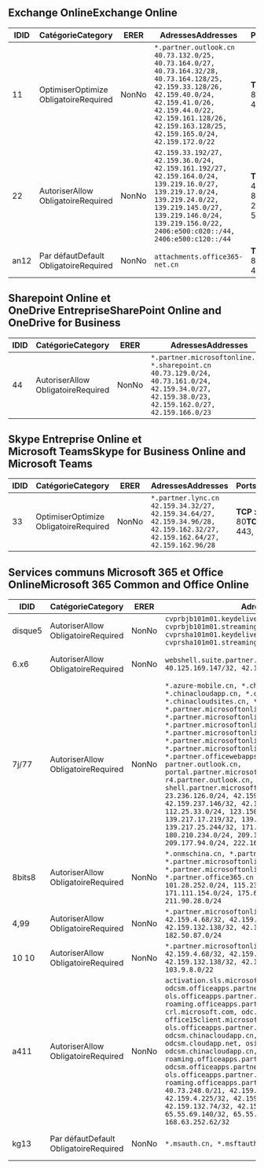<!--THIS FILE IS AUTOMATICALLY GENERATED. MANUAL CHANGES WILL BE OVERWRITTEN.-->
<!--Please contact the Office 365 Endpoints team with any questions.-->
<!--China endpoints version 2019072900-->
<!--File generated 2019-08-21 08:00:14.6399-->

## <a name="exchange-online"></a><span data-ttu-id="24d65-101">Exchange Online</span><span class="sxs-lookup"><span data-stu-id="24d65-101">Exchange Online</span></span>

<span data-ttu-id="24d65-102">ID</span><span class="sxs-lookup"><span data-stu-id="24d65-102">ID</span></span> | <span data-ttu-id="24d65-103">Catégorie</span><span class="sxs-lookup"><span data-stu-id="24d65-103">Category</span></span> | <span data-ttu-id="24d65-104">ER</span><span class="sxs-lookup"><span data-stu-id="24d65-104">ER</span></span> | <span data-ttu-id="24d65-105">Adresses</span><span class="sxs-lookup"><span data-stu-id="24d65-105">Addresses</span></span> | <span data-ttu-id="24d65-106">Ports</span><span class="sxs-lookup"><span data-stu-id="24d65-106">Ports</span></span>
-- | -------------------- | -- | --------------------------------------------------------------------------------------------------------------------------------------------------------------------------------------------------------------------------------------- | ------------------------
<span data-ttu-id="24d65-107">1</span><span class="sxs-lookup"><span data-stu-id="24d65-107">1</span></span> | <span data-ttu-id="24d65-108">Optimiser</span><span class="sxs-lookup"><span data-stu-id="24d65-108">Optimize</span></span><BR><span data-ttu-id="24d65-109">Obligatoire</span><span class="sxs-lookup"><span data-stu-id="24d65-109">Required</span></span> | <span data-ttu-id="24d65-110">Non</span><span class="sxs-lookup"><span data-stu-id="24d65-110">No</span></span> | `*.partner.outlook.cn`<BR>`40.73.132.0/25, 40.73.164.0/27, 40.73.164.32/28, 40.73.164.128/25, 42.159.33.128/26, 42.159.40.0/24, 42.159.41.0/26, 42.159.44.0/22, 42.159.161.128/26, 42.159.163.128/25, 42.159.165.0/24, 42.159.172.0/22` | <span data-ttu-id="24d65-111">**TCP :** 443, 80</span><span class="sxs-lookup"><span data-stu-id="24d65-111">**TCP:** 443, 80</span></span>
<span data-ttu-id="24d65-112">2</span><span class="sxs-lookup"><span data-stu-id="24d65-112">2</span></span> | <span data-ttu-id="24d65-113">Autoriser</span><span class="sxs-lookup"><span data-stu-id="24d65-113">Allow</span></span><BR><span data-ttu-id="24d65-114">Obligatoire</span><span class="sxs-lookup"><span data-stu-id="24d65-114">Required</span></span> | <span data-ttu-id="24d65-115">Non</span><span class="sxs-lookup"><span data-stu-id="24d65-115">No</span></span> | `42.159.33.192/27, 42.159.36.0/24, 42.159.161.192/27, 42.159.164.0/24, 139.219.16.0/27, 139.219.17.0/24, 139.219.24.0/22, 139.219.145.0/27, 139.219.146.0/24, 139.219.156.0/22, 2406:e500:c020::/44, 2406:e500:c120::/44` | <span data-ttu-id="24d65-116">**TCP:** 25, 443, 53, 80</span><span class="sxs-lookup"><span data-stu-id="24d65-116">**TCP:** 25, 443, 53, 80</span></span>
<span data-ttu-id="24d65-117">an</span><span class="sxs-lookup"><span data-stu-id="24d65-117">12</span></span> | <span data-ttu-id="24d65-118">Par défaut</span><span class="sxs-lookup"><span data-stu-id="24d65-118">Default</span></span><BR><span data-ttu-id="24d65-119">Obligatoire</span><span class="sxs-lookup"><span data-stu-id="24d65-119">Required</span></span> | <span data-ttu-id="24d65-120">Non</span><span class="sxs-lookup"><span data-stu-id="24d65-120">No</span></span> | `attachments.office365-net.cn` | <span data-ttu-id="24d65-121">**TCP :** 443, 80</span><span class="sxs-lookup"><span data-stu-id="24d65-121">**TCP:** 443, 80</span></span>

## <a name="sharepoint-online-and-onedrive-for-business"></a><span data-ttu-id="24d65-122">Sharepoint Online et OneDrive Entreprise</span><span class="sxs-lookup"><span data-stu-id="24d65-122">SharePoint Online and OneDrive for Business</span></span>

<span data-ttu-id="24d65-123">ID</span><span class="sxs-lookup"><span data-stu-id="24d65-123">ID</span></span> | <span data-ttu-id="24d65-124">Catégorie</span><span class="sxs-lookup"><span data-stu-id="24d65-124">Category</span></span> | <span data-ttu-id="24d65-125">ER</span><span class="sxs-lookup"><span data-stu-id="24d65-125">ER</span></span> | <span data-ttu-id="24d65-126">Adresses</span><span class="sxs-lookup"><span data-stu-id="24d65-126">Addresses</span></span> | <span data-ttu-id="24d65-127">Ports</span><span class="sxs-lookup"><span data-stu-id="24d65-127">Ports</span></span>
-- | ----------------- | -- | ----------------------------------------------------------------------------------------------------------------------------------------------------- | ----------------
<span data-ttu-id="24d65-128">4</span><span class="sxs-lookup"><span data-stu-id="24d65-128">4</span></span> | <span data-ttu-id="24d65-129">Autoriser</span><span class="sxs-lookup"><span data-stu-id="24d65-129">Allow</span></span><BR><span data-ttu-id="24d65-130">Obligatoire</span><span class="sxs-lookup"><span data-stu-id="24d65-130">Required</span></span> | <span data-ttu-id="24d65-131">Non</span><span class="sxs-lookup"><span data-stu-id="24d65-131">No</span></span> | `*.partner.microsoftonline.cn, *.sharepoint.cn`<BR>`40.73.129.0/24, 40.73.161.0/24, 42.159.34.0/27, 42.159.38.0/23, 42.159.162.0/27, 42.159.166.0/23` | <span data-ttu-id="24d65-132">**TCP :** 443, 80</span><span class="sxs-lookup"><span data-stu-id="24d65-132">**TCP:** 443, 80</span></span>

## <a name="skype-for-business-online-and-microsoft-teams"></a><span data-ttu-id="24d65-133">Skype Entreprise Online et Microsoft Teams</span><span class="sxs-lookup"><span data-stu-id="24d65-133">Skype for Business Online and Microsoft Teams</span></span>

<span data-ttu-id="24d65-134">ID</span><span class="sxs-lookup"><span data-stu-id="24d65-134">ID</span></span> | <span data-ttu-id="24d65-135">Catégorie</span><span class="sxs-lookup"><span data-stu-id="24d65-135">Category</span></span> | <span data-ttu-id="24d65-136">ER</span><span class="sxs-lookup"><span data-stu-id="24d65-136">ER</span></span> | <span data-ttu-id="24d65-137">Adresses</span><span class="sxs-lookup"><span data-stu-id="24d65-137">Addresses</span></span> | <span data-ttu-id="24d65-138">Ports</span><span class="sxs-lookup"><span data-stu-id="24d65-138">Ports</span></span>
-- | -------------------- | -- | -------------------------------------------------------------------------------------------------------------------------------- | ----------------
<span data-ttu-id="24d65-139">3</span><span class="sxs-lookup"><span data-stu-id="24d65-139">3</span></span> | <span data-ttu-id="24d65-140">Optimiser</span><span class="sxs-lookup"><span data-stu-id="24d65-140">Optimize</span></span><BR><span data-ttu-id="24d65-141">Obligatoire</span><span class="sxs-lookup"><span data-stu-id="24d65-141">Required</span></span> | <span data-ttu-id="24d65-142">Non</span><span class="sxs-lookup"><span data-stu-id="24d65-142">No</span></span> | `*.partner.lync.cn`<BR>`42.159.34.32/27, 42.159.34.64/27, 42.159.34.96/28, 42.159.162.32/27, 42.159.162.64/27, 42.159.162.96/28` | <span data-ttu-id="24d65-143">**TCP :** 443, 80</span><span class="sxs-lookup"><span data-stu-id="24d65-143">**TCP:** 443, 80</span></span>

## <a name="microsoft-365-common-and-office-online"></a><span data-ttu-id="24d65-144">Services communs Microsoft 365 et Office Online</span><span class="sxs-lookup"><span data-stu-id="24d65-144">Microsoft 365 Common and Office Online</span></span>

<span data-ttu-id="24d65-145">ID</span><span class="sxs-lookup"><span data-stu-id="24d65-145">ID</span></span> | <span data-ttu-id="24d65-146">Catégorie</span><span class="sxs-lookup"><span data-stu-id="24d65-146">Category</span></span> | <span data-ttu-id="24d65-147">ER</span><span class="sxs-lookup"><span data-stu-id="24d65-147">ER</span></span> | <span data-ttu-id="24d65-148">Adresses</span><span class="sxs-lookup"><span data-stu-id="24d65-148">Addresses</span></span> | <span data-ttu-id="24d65-149">Ports</span><span class="sxs-lookup"><span data-stu-id="24d65-149">Ports</span></span>
-- | ------------------- | -- | ---------------------------------------------------------------------------------------------------------------------------------------------------------------------------------------------------------------------------------------------------------------------------------------------------------------------------------------------------------------------------------------------------------------------------------------------------------------------------------------------------------------------------------------------------------------------------------------------------------------------------------------------------------------------------------------------------------------------------------------------------------------------------------------------------------------------------------------------------------------------------------------------------------------------- | ----------------
<span data-ttu-id="24d65-150">disque</span><span class="sxs-lookup"><span data-stu-id="24d65-150">5</span></span> | <span data-ttu-id="24d65-151">Autoriser</span><span class="sxs-lookup"><span data-stu-id="24d65-151">Allow</span></span><BR><span data-ttu-id="24d65-152">Obligatoire</span><span class="sxs-lookup"><span data-stu-id="24d65-152">Required</span></span> | <span data-ttu-id="24d65-153">Non</span><span class="sxs-lookup"><span data-stu-id="24d65-153">No</span></span> | `cvprbjb101m01.keydelivery.mediaservices.chinacloudapi.cn, cvprbjb101m01.streaming.mediaservices.chinacloudapi.cn, cvprsha101m01.keydelivery.mediaservices.chinacloudapi.cn, cvprsha101m01.streaming.mediaservices.chinacloudapi.cn` | <span data-ttu-id="24d65-154">**TCP :** 443, 80</span><span class="sxs-lookup"><span data-stu-id="24d65-154">**TCP:** 443, 80</span></span>
<span data-ttu-id="24d65-155">6.x</span><span class="sxs-lookup"><span data-stu-id="24d65-155">6</span></span> | <span data-ttu-id="24d65-156">Autoriser</span><span class="sxs-lookup"><span data-stu-id="24d65-156">Allow</span></span><BR><span data-ttu-id="24d65-157">Obligatoire</span><span class="sxs-lookup"><span data-stu-id="24d65-157">Required</span></span> | <span data-ttu-id="24d65-158">Non</span><span class="sxs-lookup"><span data-stu-id="24d65-158">No</span></span> | `webshell.suite.partner.microsoftonline.cn`<BR>`40.125.169.147/32, 42.159.201.24/32` | <span data-ttu-id="24d65-159">**TCP :** 443, 80</span><span class="sxs-lookup"><span data-stu-id="24d65-159">**TCP:** 443, 80</span></span>
<span data-ttu-id="24d65-160">7j/7</span><span class="sxs-lookup"><span data-stu-id="24d65-160">7</span></span> | <span data-ttu-id="24d65-161">Autoriser</span><span class="sxs-lookup"><span data-stu-id="24d65-161">Allow</span></span><BR><span data-ttu-id="24d65-162">Obligatoire</span><span class="sxs-lookup"><span data-stu-id="24d65-162">Required</span></span> | <span data-ttu-id="24d65-163">Non</span><span class="sxs-lookup"><span data-stu-id="24d65-163">No</span></span> | `*.azure-mobile.cn, *.chinacloudapi.cn, *.chinacloudapp.cn, *.chinacloud-mobile.cn, *.chinacloudsites.cn, *.partner.microsoftonline-m.cn, *.partner.microsoftonline-m.net.cn, *.partner.microsoftonline-m-i.cn, *.partner.microsoftonline-m-i.net.cn, *.partner.microsoftonline-p.net.cn, *.partner.microsoftonline-p-i.cn, *.partner.microsoftonline-p-i.net.cn, *.partner.officewebapps.cn, *.windowsazure.cn, partner.outlook.cn, portal.partner.microsoftonline.cdnsvc.com, r4.partner.outlook.cn, shell.partner.microsoftonline.cdnsvc.com`<BR>`23.236.126.0/24, 42.159.224.122/32, 42.159.233.91/32, 42.159.237.146/32, 42.159.238.120/32, 58.68.168.0/24, 112.25.33.0/24, 123.150.49.0/24, 125.65.247.0/24, 139.217.17.219/32, 139.217.19.156/32, 139.217.21.3/32, 139.217.25.244/32, 171.107.84.0/24, 180.210.232.0/24, 180.210.234.0/24, 209.177.86.0/24, 209.177.90.0/24, 209.177.94.0/24, 222.161.226.0/24` | <span data-ttu-id="24d65-164">**TCP :** 443, 80</span><span class="sxs-lookup"><span data-stu-id="24d65-164">**TCP:** 443, 80</span></span>
<span data-ttu-id="24d65-165">8bits</span><span class="sxs-lookup"><span data-stu-id="24d65-165">8</span></span> | <span data-ttu-id="24d65-166">Autoriser</span><span class="sxs-lookup"><span data-stu-id="24d65-166">Allow</span></span><BR><span data-ttu-id="24d65-167">Obligatoire</span><span class="sxs-lookup"><span data-stu-id="24d65-167">Required</span></span> | <span data-ttu-id="24d65-168">Non</span><span class="sxs-lookup"><span data-stu-id="24d65-168">No</span></span> | `*.onmschina.cn, *.partner.microsoftonline.net.cn, *.partner.microsoftonline-i.cn, *.partner.microsoftonline-i.net.cn, *.partner.office365.cn`<BR>`101.28.252.0/24, 115.231.150.0/24, 123.235.32.0/24, 171.111.154.0/24, 175.6.10.0/24, 180.210.229.0/24, 211.90.28.0/24` | <span data-ttu-id="24d65-169">**TCP :** 443, 80</span><span class="sxs-lookup"><span data-stu-id="24d65-169">**TCP:** 443, 80</span></span>
<span data-ttu-id="24d65-170">4,9</span><span class="sxs-lookup"><span data-stu-id="24d65-170">9</span></span> | <span data-ttu-id="24d65-171">Autoriser</span><span class="sxs-lookup"><span data-stu-id="24d65-171">Allow</span></span><BR><span data-ttu-id="24d65-172">Obligatoire</span><span class="sxs-lookup"><span data-stu-id="24d65-172">Required</span></span> | <span data-ttu-id="24d65-173">Non</span><span class="sxs-lookup"><span data-stu-id="24d65-173">No</span></span> | `*.partner.microsoftonline-p.cn`<BR>`42.159.4.68/32, 42.159.4.200/32, 42.159.7.156/32, 42.159.132.138/32, 42.159.133.17/32, 42.159.135.78/32, 182.50.87.0/24` | <span data-ttu-id="24d65-174">**TCP :** 443, 80</span><span class="sxs-lookup"><span data-stu-id="24d65-174">**TCP:** 443, 80</span></span>
<span data-ttu-id="24d65-175">10 </span><span class="sxs-lookup"><span data-stu-id="24d65-175">10</span></span> | <span data-ttu-id="24d65-176">Autoriser</span><span class="sxs-lookup"><span data-stu-id="24d65-176">Allow</span></span><BR><span data-ttu-id="24d65-177">Obligatoire</span><span class="sxs-lookup"><span data-stu-id="24d65-177">Required</span></span> | <span data-ttu-id="24d65-178">Non</span><span class="sxs-lookup"><span data-stu-id="24d65-178">No</span></span> | `*.partner.microsoftonline.cn`<BR>`42.159.4.68/32, 42.159.4.200/32, 42.159.7.156/32, 42.159.132.138/32, 42.159.133.17/32, 42.159.135.78/32, 103.9.8.0/22` | <span data-ttu-id="24d65-179">**TCP :** 443, 80</span><span class="sxs-lookup"><span data-stu-id="24d65-179">**TCP:** 443, 80</span></span>
<span data-ttu-id="24d65-180">a4</span><span class="sxs-lookup"><span data-stu-id="24d65-180">11</span></span> | <span data-ttu-id="24d65-181">Autoriser</span><span class="sxs-lookup"><span data-stu-id="24d65-181">Allow</span></span><BR><span data-ttu-id="24d65-182">Obligatoire</span><span class="sxs-lookup"><span data-stu-id="24d65-182">Required</span></span> | <span data-ttu-id="24d65-183">Non</span><span class="sxs-lookup"><span data-stu-id="24d65-183">No</span></span> | `activation.sls.microsoft.com, bjb-odcsm.officeapps.partner.office365.cn, bjb-ols.officeapps.partner.office365.cn, bjb-roaming.officeapps.partner.office365.cn, crl.microsoft.com, odc.officeapps.live.com, office15client.microsoft.com, officecdn.microsoft.com, ols.officeapps.partner.office365.cn, osi-prod-bjb01-odcsm.chinacloudapp.cn, osiprod-scus01-odcsm.cloudapp.net, osi-prod-sha01-odcsm.chinacloudapp.cn, roaming.officeapps.partner.office365.cn, sha-odcsm.officeapps.partner.office365.cn, sha-ols.officeapps.partner.office365.cn, sha-roaming.officeapps.partner.office365.cn`<BR>`40.73.248.0/21, 42.159.4.45/32, 42.159.4.50/32, 42.159.4.225/32, 42.159.7.13/32, 42.159.132.73/32, 42.159.132.74/32, 42.159.132.75/32, 65.52.98.231/32, 65.55.69.140/32, 65.55.227.140/32, 70.37.81.47/32, 168.63.252.62/32` | <span data-ttu-id="24d65-184">**TCP :** 443, 80</span><span class="sxs-lookup"><span data-stu-id="24d65-184">**TCP:** 443, 80</span></span>
<span data-ttu-id="24d65-185">kg</span><span class="sxs-lookup"><span data-stu-id="24d65-185">13</span></span> | <span data-ttu-id="24d65-186">Par défaut</span><span class="sxs-lookup"><span data-stu-id="24d65-186">Default</span></span><BR><span data-ttu-id="24d65-187">Obligatoire</span><span class="sxs-lookup"><span data-stu-id="24d65-187">Required</span></span> | <span data-ttu-id="24d65-188">Non</span><span class="sxs-lookup"><span data-stu-id="24d65-188">No</span></span> | `*.msauth.cn, *.msftauth.cn` | <span data-ttu-id="24d65-189">**TCP :** 443, 80</span><span class="sxs-lookup"><span data-stu-id="24d65-189">**TCP:** 443, 80</span></span>
